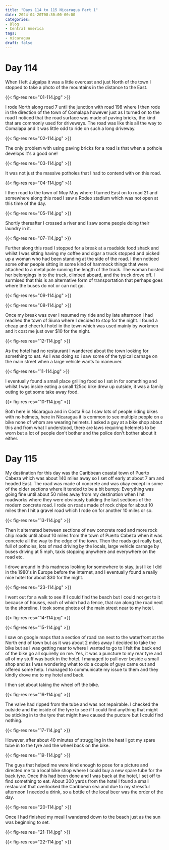 ```yaml
---
title: "Days 114 to 115 Nicaragua Part 1"
date: 2024-04-20T08:30:00-00:00
categories:
- Blog
- Central America
tags:
- nicaragua
draft: false
---
```


# Day 114

When I left Juigalpa it was a little overcast and just North of the town I stopped to take a photo of the mountains in the distance to the East. 

{{< fig-res res="01-114.jpg" >}}

I rode North along road 7 until the junction with road 198 where I then rode in the direction of the town of Comalapa however just as I turned on to the road I noticed that the road surface was made of paving bricks, the kind that are commonly used for driveways. The road was like this all the way to Comalapa and it was little odd to ride on such a long driveway.

{{< fig-res res="02-114.jpg" >}}

The only problem with using paving bricks for a road is that when a pothole develops it's a good one! 

{{< fig-res res="03-114.jpg" >}}

It was not just the massive potholes that I had to contend with on this road.

{{< fig-res res="04-114.jpg" >}}

I then road to the town of Muy Muy where I turned East on to road 21 and somewhere along this road I saw a Rodeo stadium which was not open at this time of the day.

{{< fig-res res="05-114.jpg" >}}

Shortly thereafter I crossed a river and I saw some people doing their laundry in it.

{{< fig-res res="07-114.jpg" >}}

Further along this road I stopped for a break at a roadside food shack and whilst I was sitting having my coffee and cigar a truck stopped and picked up a woman who had been standing at the side of the road. I then noticed some other people sitting in some kind of hammock things that were attached to a metal pole running the length of the truck. The woman hoisted her belongings in to the truck, climbed aboard, and the truck drove off. I surmised that this is an alternative form of transportation that perhaps goes where the buses do not or can not go. 

{{< fig-res res="09-114.jpg" >}}

{{< fig-res res="08-114.jpg" >}}

Once my break was over I resumed my ride and by late afternoon I had reached the town of Siuna where I decided to stop for the night. I found a cheap and cheerful hotel in the town which was used mainly by workmen and it cost me just over $10 for the night.

{{< fig-res res="12-114.jpg" >}}

As the hotel had no restaurant I wandered about the town looking for something to eat. As I was doing so i saw some of the typical carnage on the main street when a large vehicle wants to maneuver.

{{< fig-res res="11-114.jpg" >}}

I eventually found a small place grilling food so I sat in for something and whilst I was inside eating a small 125cc bike drew up outside, it was a family outing to get some take away food. 

{{< fig-res res="10-114.jpg" >}}

Both here in Nicaragua and in Costa Rica I saw lots of people riding bikes with no helmets, here in Nicaragua it is common to see multiple people on a bike none of whom are wearing helmets. I asked a guy at a bike shop about this and from what I understood, there are laws requiring helemets to be worn but a lot of people don't bother and the police don't bother about it either.

# Day 115

My destination for this day was the Caribbean coastal town of Puerto Cabeza which was about 140 miles away so I set off early at about 7 am and headed East. The road was made of concrete and was okay except in some of the older sections where it tended to be a bit bumpy. Everything was going fine until about 50 miles away from my destination when I hit roadworks where they were obviously building the last sections of the modern concrete road. I rode on roads made of rock chips for about 10 miles then I hit a gravel road which I rode on for another 10 miles or so.

{{< fig-res res="13-114.jpg" >}}

Then it alternated between sections of new concrete road and more rock chip roads until about 10 miles from the town of Puerto Cabeza when it was concrete all the way to the edge of the town. Then the roads got really bad, full of potholes, lots of mad driving by the locals, large vehicle carnage by buses driving at 5 mph, taxis stopping anywhere and everywhere on the road etc.

I drove around in this madness looking for somewhere to stay, just like I did in the 1980's in Europe before the internet, and I eventually found a really nice hotel for about $30 for the night. 

{{< fig-res res="23-114.jpg" >}}

I went out for a walk to see if I could find the beach but I could not get to it because of houses, each of which had a fence, that ran along the road next to the shoreline. I took some photos of the main street near to my hotel.

{{< fig-res res="14-114.jpg" >}}

{{< fig-res res="15-114.jpg" >}}

I saw on google maps that a section of road ran next to the waterfront at the North end of town but as it was about 2 miles away I decided to take the bike but as I was getting near to where I wanted to go to I felt the back end of the bike go all squirelly on me. Yes, it was a puncture to my rear tyre and all of my stuff was back in the hotel. I managed to pull over beside a small shop and as I was wondering what to do a couple of guys came out and offered some help. I managed to communicate my issue to them and they kindly drove me to my hotel and back.

I then set about taking the wheel off the bike.

{{< fig-res res="16-114.jpg" >}}

The valve had ripped from the tube and was not repairable. I checked the outside and the inside of the tyre to see if I could find anything that might be sticking in to the tyre that might have caused the pucture but I could find nothing.

{{< fig-res res="17-114.jpg" >}}

However, after about 40 minutes of struggling in the heat I got my spare tube in to the tyre and the wheel back on the bike.

{{< fig-res res="19-114.jpg" >}}

The guys that helped me were kind enough to pose for a picture and directed me to a local bike shop where I could buy a new spare tube for the back tyre. Once this had been done and I was back at the hotel, I set off to find something to eat. About 300 yards from the hotel I found a small restaurant that overlooked the Caribbean sea and due to my stressful afternoon I needed a drink, so a bottle of the local beer was the order of the day.

{{< fig-res res="20-114.jpg" >}}

Once I had finished my meal I wandered down to the beach just as the sun was beginning to set.

{{< fig-res res="21-114.jpg" >}}

{{< fig-res res="22-114.jpg" >}}